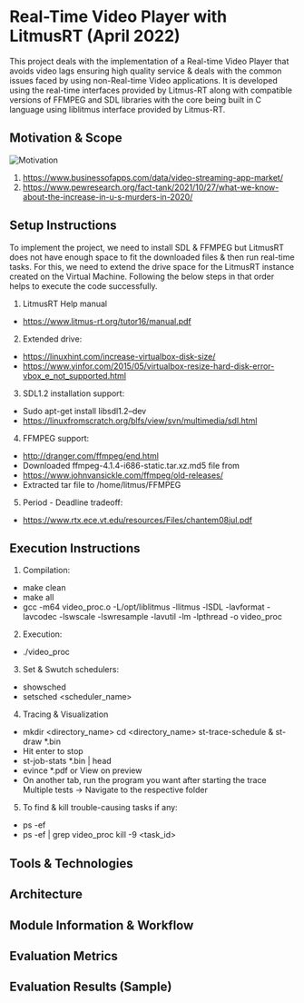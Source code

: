 # Real-Time Video Player with LitmusRT (April 2022)
This project deals with the implementation of a Real-time Video Player that avoids video lags ensuring high quality service & deals with the common issues faced by using non-Real-time Video applications. It is developed using the real-time interfaces provided by Litmus-RT along with compatible versions of FFMPEG and SDL libraries with the core being built in C language using liblitmus interface provided by Litmus-RT.

## Motivation & Scope
![Motivation](https://user-images.githubusercontent.com/28973352/164765952-be667021-77cc-427d-b7ab-dfe611c85852.JPG)
1. https://www.businessofapps.com/data/video-streaming-app-market/
2. https://www.pewresearch.org/fact-tank/2021/10/27/what-we-know-about-the-increase-in-u-s-murders-in-2020/

## Setup Instructions
To implement the project, we need to install SDL & FFMPEG but LitmusRT does not have enough space to fit the downloaded files & then run real-time tasks. For this, we need to extend the drive space for the LitmusRT instance created on the Virtual Machine. Following the below steps in that order helps to execute the code successfully. 
1. LitmusRT Help manual
- https://www.litmus-rt.org/tutor16/manual.pdf
2. Extended drive:
- https://linuxhint.com/increase-virtualbox-disk-size/
- https://www.yinfor.com/2015/05/virtualbox-resize-hard-disk-error-vbox_e_not_supported.html
3. SDL1.2 installation support:
- Sudo apt-get install libsdl1.2–dev
- https://linuxfromscratch.org/blfs/view/svn/multimedia/sdl.html
4. FFMPEG support:
- http://dranger.com/ffmpeg/end.html
- Downloaded ffmpeg-4.1.4-i686-static.tar.xz.md5 file from 
- https://www.johnvansickle.com/ffmpeg/old-releases/
- Extracted tar file to /home/litmus/FFMPEG
5. Period - Deadline tradeoff:
- https://www.rtx.ece.vt.edu/resources/Files/chantem08jul.pdf

## Execution Instructions
1. Compilation:
- make clean
- make all
- gcc -m64 video_proc.o -L/opt/liblitmus -llitmus -lSDL -lavformat -lavcodec -lswscale -lswresample -lavutil -lm -lpthread -o video_proc
2. Execution:
- ./video_proc
3. Set & Swutch schedulers:
- showsched
- setsched <scheduler_name>
4. Tracing & Visualization
- mkdir <directory_name> cd <directory_name> st-trace-schedule & st-draw *.bin
- Hit enter to stop
- st-job-stats *.bin | head
- evince *.pdf or View on preview
- On another tab, run the program you want after starting the trace Multiple tests → Navigate to the respective folder
5. To find & kill trouble-causing tasks if any:
- ps -ef
- ps -ef | grep video_proc kill -9 <task_id>




## Tools & Technologies


## Architecture


## Module Information & Workflow


## Evaluation Metrics


## Evaluation Results (Sample)




